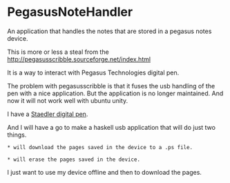 # PegasusNoteHandler
An application that handles the notes that are stored in a pegasus notes device.

This is more or less a steal from the http://pegasusscribble.sourceforge.net/index.html

It is a way to interact with Pegasus Technologies digital pen.

The problem with pegasusscribble is that it fuses the usb handling of the pen
with a nice application.
But the application is no longer maintained. And now it will not work well with
ubuntu unity.

I have a [Staedler digital pen](https://www.staedtler.com/en/products/ink-writing-instruments/ballpoint-pens/digital-pen-990-01-digital-ballpoint-pen/#id=35&tx_solr[q]=digital%20pen).

And I will have a go to make a haskell usb application that will do just two things.

    * will download the pages saved in the device to a .ps file.

    * will erase the pages saved in the device.

I just want to use my device offline and then to download the pages.

